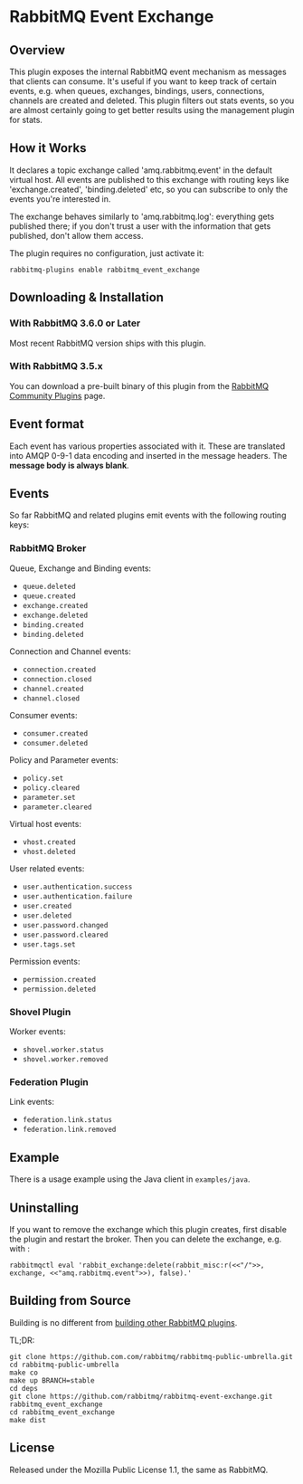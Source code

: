 # RabbitMQ Event Exchange

## Overview

This plugin exposes the internal RabbitMQ event mechanism as messages that clients
can consume. It's useful
if you want to keep track of certain events, e.g. when queues, exchanges, bindings, users,
connections, channels are created and deleted. This plugin filters out stats
events, so you are almost certainly going to get better results using
the management plugin for stats.

## How it Works

It declares a topic exchange called 'amq.rabbitmq.event' in the default
virtual host. All events are published to this exchange with routing
keys like 'exchange.created', 'binding.deleted' etc, so you can
subscribe to only the events you're interested in.

The exchange behaves similarly to 'amq.rabbitmq.log': everything gets
published there; if you don't trust a user with the information that
gets published, don't allow them access.

The plugin requires no configuration, just activate it:

    rabbitmq-plugins enable rabbitmq_event_exchange


## Downloading & Installation

### With RabbitMQ 3.6.0 or Later

Most recent RabbitMQ version ships with this plugin.

### With RabbitMQ 3.5.x

You can download a pre-built binary of this plugin from
the [RabbitMQ Community Plugins](http://www.rabbitmq.com/community-plugins.html) page.


## Event format

Each event has various properties associated with it. These are
translated into AMQP 0-9-1 data encoding and inserted in the message headers. The
**message body is always blank**.

## Events

So far RabbitMQ and related plugins emit events with the following routing keys:

### RabbitMQ Broker

Queue, Exchange and Binding events:

 * `queue.deleted`
 * `queue.created`
 * `exchange.created`
 * `exchange.deleted`
 * `binding.created`
 * `binding.deleted`

Connection and Channel events:

 * `connection.created`
 * `connection.closed`
 * `channel.created`
 * `channel.closed`

Consumer events:

 * `consumer.created`
 * `consumer.deleted`

Policy and Parameter events:

 * `policy.set`
 * `policy.cleared`
 * `parameter.set`
 * `parameter.cleared`

Virtual host events:

 * `vhost.created`
 * `vhost.deleted`

User related events:

 * `user.authentication.success`
 * `user.authentication.failure`
 * `user.created`
 * `user.deleted`
 * `user.password.changed`
 * `user.password.cleared`
 * `user.tags.set`

Permission events:

 * `permission.created`
 * `permission.deleted`

### Shovel Plugin

Worker events:

 * `shovel.worker.status`
 * `shovel.worker.removed`

### Federation Plugin

Link events:

 * `federation.link.status`
 * `federation.link.removed`

## Example

There is a usage example using the Java client in `examples/java`.

## Uninstalling

If you want to remove the exchange which this plugin creates, first
disable the plugin and restart the broker. Then you can delete the exchange,
e.g. with :

    rabbitmqctl eval 'rabbit_exchange:delete(rabbit_misc:r(<<"/">>, exchange, <<"amq.rabbitmq.event">>), false).'


## Building from Source

Building is no different from [building other RabbitMQ plugins](http://www.rabbitmq.com/plugin-development.html).

TL;DR:

    git clone https://github.com.com/rabbitmq/rabbitmq-public-umbrella.git
    cd rabbitmq-public-umbrella
    make co
    make up BRANCH=stable
    cd deps
    git clone https://github.com/rabbitmq/rabbitmq-event-exchange.git rabbitmq_event_exchange
    cd rabbitmq_event_exchange
    make dist


## License

Released under the Mozilla Public License 1.1,
the same as RabbitMQ.
